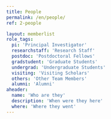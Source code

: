 ```yaml
---
title: People
permalink: /en/people/
ref: 2-people

layout: memberlist
role_tags:
  pi: 'Principal Investigator'
  researchstaff: 'Research Staff'
  postdoc: 'Postdoctoral Fellows'
  gradstudent: 'Graduate Students'
  undergrad: 'Undergraduate Students'
  visiting: 'Visiting Scholars'
  others: 'Other Team Members'
  alumni: 'Alumni'
aheader:
  name: 'Who are they'
  description: 'When were they here'
  where: 'Where they went'
---
```

